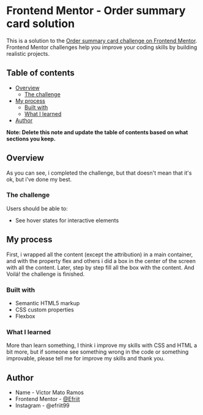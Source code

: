 # Frontend Mentor - Order summary card solution

This is a solution to the [Order summary card challenge on Frontend Mentor](https://www.frontendmentor.io/challenges/order-summary-component-QlPmajDUj). Frontend Mentor challenges help you improve your coding skills by building realistic projects. 

## Table of contents

- [Overview](#overview)
  - [The challenge](#the-challenge)
- [My process](#my-process)
  - [Built with](#built-with)
  - [What I learned](#what-i-learned)
- [Author](#author)

**Note: Delete this note and update the table of contents based on what sections you keep.**

## Overview

As you can see, i completed the challenge, but that doesn't mean that it's ok, but i've done my best.

### The challenge

Users should be able to:

- See hover states for interactive elements

## My process

First, i wrapped all the content (except the attribution) in a main container, and with the property flex and others i did a box in the center of the screen with all the content. Later, step by step fill all the box with the content. And Voilá! the challenge is finished.

### Built with

- Semantic HTML5 markup
- CSS custom properties
- Flexbox

### What I learned

More than learn something, I think i improve my skills with CSS and HTML a bit more, but if someone see something wrong in the code or something improvable, please tell me for improve my skills and thank you.

## Author

- Name - Víctor Mato Ramos
- Frontend Mentor - [@Efriit](https://www.frontendmentor.io/profile/Efriit)
- Instagram - @efriit99

